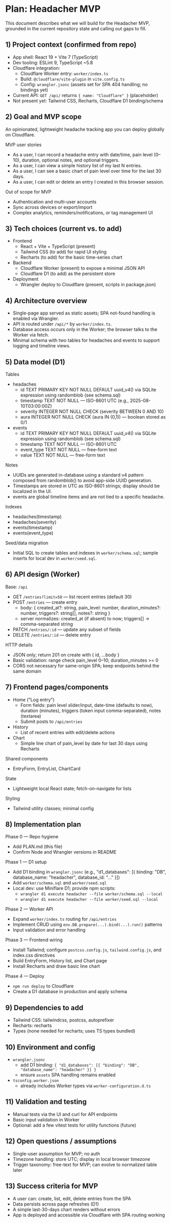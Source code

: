 # Plan: Headacher MVP

This document describes what we will build for the Headacher MVP, grounded in the current repository state and calling out gaps to fill.

## 1) Project context (confirmed from repo)
- App shell: React 19 + Vite 7 (TypeScript)
- Dev tooling: ESLint 9, TypeScript ~5.8
- Cloudflare integration:
  - Cloudflare Worker entry: `worker/index.ts`
  - Build: `@cloudflare/vite-plugin` in `vite.config.ts`
  - Config: `wrangler.jsonc` (assets set for SPA 404 handling; no bindings yet)
- Current API: `GET /api/` returns `{ name: "Cloudflare" }` (placeholder)
- Not present yet: Tailwind CSS, Recharts, Cloudflare D1 binding/schema

## 2) Goal and MVP scope
An opinionated, lightweight headache tracking app you can deploy globally on Cloudflare.

MVP user stories
- As a user, I can record a headache entry with date/time, pain level (0–10), duration, optional notes, and optional triggers.
- As a user, I can view a simple history list of my last N entries.
- As a user, I can see a basic chart of pain level over time for the last 30 days.
- As a user, I can edit or delete an entry I created in this browser session.

Out of scope for MVP
- Authentication and multi-user accounts
- Sync across devices or export/import
- Complex analytics, reminders/notifications, or tag management UI

## 3) Tech choices (current vs. to add)
- Frontend
  - React + Vite + TypeScript (present)
  - Tailwind CSS (to add) for rapid UI styling
  - Recharts (to add) for the basic time-series chart
- Backend
  - Cloudflare Worker (present) to expose a minimal JSON API
  - Cloudflare D1 (to add) as the persistent store
- Deployment
  - Wrangler deploy to Cloudflare (present, scripts in package.json)

## 4) Architecture overview
- Single-page app served as static assets; SPA not-found handling is enabled via Wrangler.
- API is routed under `/api/*` by `worker/index.ts`.
- Database access occurs only in the Worker; the browser talks to the Worker via fetch.
- Minimal schema with two tables for headaches and events to support logging and timeline views.

## 5) Data model (D1)
Tables
- headaches
  - id TEXT PRIMARY KEY NOT NULL DEFAULT uuid_v4() via SQLite expression using randomblob (see schema.sql)
  - timestamp TEXT NOT NULL — ISO-8601 UTC (e.g., 2025-08-10T03:00:00Z)
  - severity INTEGER NOT NULL CHECK (severity BETWEEN 0 AND 10)
  - aura INTEGER NOT NULL CHECK (aura IN (0,1)) — boolean stored as 0/1
- events
  - id TEXT PRIMARY KEY NOT NULL DEFAULT uuid_v4() via SQLite expression using randomblob (see schema.sql)
  - timestamp TEXT NOT NULL — ISO-8601 UTC
  - event_type TEXT NOT NULL — free-form text
  - value TEXT NOT NULL — free-form text

Notes
- UUIDs are generated in-database using a standard v4 pattern composed from randomblob() to avoid app-side UUID generation.
- Timestamps are stored in UTC as ISO-8601 strings; display should be localized in the UI.
- events are global timeline items and are not tied to a specific headache.

Indexes
- headaches(timestamp)
- headaches(severity)
- events(timestamp)
- events(event_type)

Seed/data migration
- Initial SQL to create tables and indexes in `worker/schema.sql`; sample inserts for local dev in `worker/seed.sql`.

## 6) API design (Worker)
Base: `/api`
- GET `/entries?limit=50` — list recent entries (default 30)
- POST `/entries` — create entry
  - body: { created_at?: string, pain_level: number, duration_minutes?: number, triggers?: string[], notes?: string }
  - server normalizes: created_at (if absent) to now; triggers[] -> comma-separated string
- PATCH `/entries/:id` — update any subset of fields
- DELETE `/entries/:id` — delete entry

HTTP details
- JSON only; return 201 on create with { id, ...body }
- Basic validation: range check pain_level 0–10; duration_minutes >= 0
- CORS not necessary for same-origin SPA; keep endpoints behind the same domain

## 7) Frontend pages/components
- Home ("Log entry")
  - Form fields: pain level slider/input, date-time (defaults to now), duration (minutes), triggers (token input comma-separated), notes (textarea)
  - Submit posts to `/api/entries`
- History
  - List of recent entries with edit/delete actions
- Chart
  - Simple line chart of pain_level by date for last 30 days using Recharts

Shared components
- EntryForm, EntryList, ChartCard

State
- Lightweight local React state; fetch-on-navigate for lists

Styling
- Tailwind utility classes; minimal config

## 8) Implementation plan
Phase 0 — Repo hygiene
- Add PLAN.md (this file)
- Confirm Node and Wrangler versions in README

Phase 1 — D1 setup
- Add D1 binding in `wrangler.jsonc` (e.g., "d1_databases": [{ binding: "DB", database_name: "headacher", database_id: "..." }])
- Add `worker/schema.sql` and `worker/seed.sql`
- Local dev: use Miniflare D1; provide npm scripts:
  - `wrangler d1 execute headacher --file worker/schema.sql --local`
  - `wrangler d1 execute headacher --file worker/seed.sql --local`

Phase 2 — Worker API
- Expand `worker/index.ts` routing for `/api/entries`
- Implement CRUD using `env.DB.prepare(...).bind(...).run()` patterns
- Input validation and error handling

Phase 3 — Frontend wiring
- Install Tailwind; configure `postcss.config.js`, `tailwind.config.js`, and index.css directives
- Build EntryForm, History list, and Chart page
- Install Recharts and draw basic line chart

Phase 4 — Deploy
- `npm run deploy` to Cloudflare
- Create a D1 database in production and apply schema

## 9) Dependencies to add
- Tailwind CSS: tailwindcss, postcss, autoprefixer
- Recharts: recharts
- Types (none needed for recharts; uses TS types bundled)

## 10) Environment and config
- `wrangler.jsonc`
  - add D1 binding: `{ "d1_databases": [{ "binding": "DB", "database_name": "headacher" }] }`
  - ensure `assets` SPA handling remains enabled
- `tsconfig.worker.json`
  - already includes Worker types via `worker-configuration.d.ts`

## 11) Validation and testing
- Manual tests via the UI and curl for API endpoints
- Basic input validation in Worker
- Optional: add a few vitest tests for utility functions (future)

## 12) Open questions / assumptions
- Single-user assumption for MVP; no auth
- Timezone handling: store UTC; display in local browser timezone
- Trigger taxonomy: free-text for MVP; can evolve to normalized table later

## 13) Success criteria for MVP
- A user can: create, list, edit, delete entries from the SPA
- Data persists across page refreshes (D1)
- A simple last-30-days chart renders without errors
- App is deployed and accessible via Cloudflare with SPA routing working

